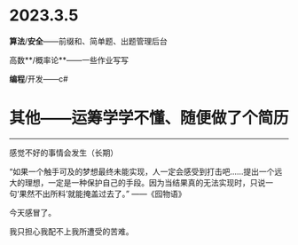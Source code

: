 # 2023.3.5

**算法**/**安全**——前缀和、简单题、出题管理后台

高数**/概率论**——一些作业写写

**编程**/开发——c#

# 其他——运筹学学不懂、随便做了个简历

------

感觉不好的事情会发生（长期）

“如果一个触手可及的梦想最终未能实现，人一定会感受到打击吧……提出一个远大的理想，一定是一种保护自己的手段。因为当结果真的无法实现时，只说一句‘果然不出所料’就能掩盖过去了。” ——《囮物语》

今天感冒了。

我只担心我配不上我所遭受的苦难。

